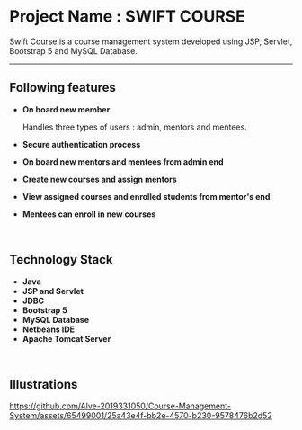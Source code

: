 # Project Name : SWIFT COURSE

Swift Course is a course management system developed using JSP, Servlet, Bootstrap 5 and MySQL Database.

<hr>

## Following features

* **On board new member**

    Handles three types of users : admin, mentors and mentees.

* **Secure authentication process**

* **On board new mentors and mentees from admin end**

* **Create new courses and assign mentors**

* **View assigned courses and enrolled students from mentor's end**

* **Mentees can enroll in new courses**

<br>

## Technology Stack

* **Java**
* **JSP and Servlet**
* **JDBC**
* **Bootstrap 5**
* **MySQL Database**
* **Netbeans IDE**
* **Apache Tomcat Server**

<br>

## Illustrations


https://github.com/Alve-2019331050/Course-Management-System/assets/65499001/25a43e4f-bb2e-4570-b230-9578476b2d52

